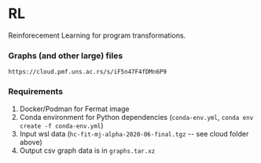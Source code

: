 # RL

Reinforecement Learning for program transformations.

### Graphs (and other large) files

```
https://cloud.pmf.uns.ac.rs/s/iF5n47F4fDMn6P9
```

### Requirements

1. Docker/Podman for Fermat image
2. Conda environment for Python dependencies (`conda-env.yml`, `conda env create -f conda-env.yml`)
3. Input wsl data (`hc-fit-mj-alpha-2020-06-final.tgz` -- see cloud folder above)
4. Output csv graph data is in `graphs.tar.xz`
